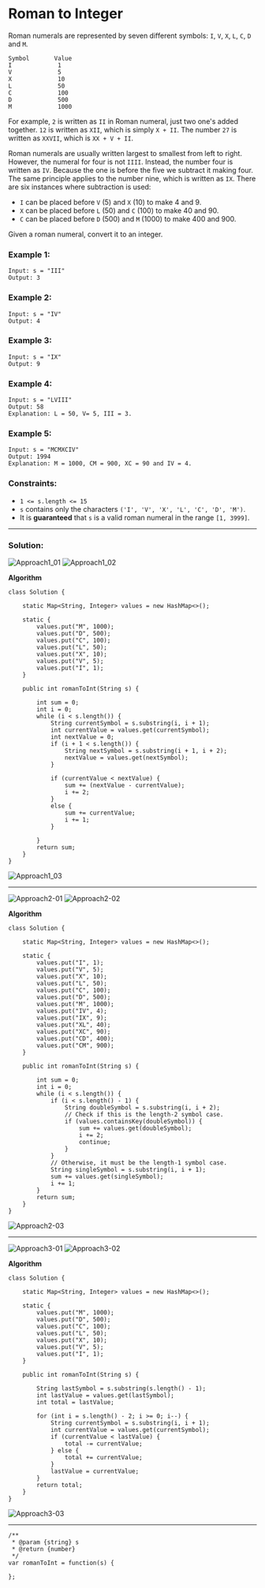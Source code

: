 # Roman to Integer

Roman numerals are represented by seven different symbols: `I`, `V`, `X`, `L`, `C`, `D` and `M`.

```
Symbol       Value
I             1
V             5
X             10
L             50
C             100
D             500
M             1000
```

For example, `2` is written as `II` in Roman numeral, just two one's added together. `12` is written as `XII`, which is simply `X + II`. The number `27` is written as `XXVII`, which is `XX + V + II`.

Roman numerals are usually written largest to smallest from left to right. However, the numeral for four is not `IIII`. Instead, the number four is written as `IV`. Because the one is before the five we subtract it making four. The same principle applies to the number nine, which is written as `IX`. There are six instances where subtraction is used:

- `I` can be placed before `V` (5) and `X` (10) to make 4 and 9.
- `X` can be placed before `L` (50) and `C` (100) to make 40 and 90.
- `C` can be placed before `D` (500) and `M` (1000) to make 400 and 900.

Given a roman numeral, convert it to an integer.

### Example 1:

```
Input: s = "III"
Output: 3
```

### Example 2:

```
Input: s = "IV"
Output: 4
```

### Example 3:

```
Input: s = "IX"
Output: 9
```

### Example 4:

```
Input: s = "LVIII"
Output: 58
Explanation: L = 50, V= 5, III = 3.
```

### Example 5:

```
Input: s = "MCMXCIV"
Output: 1994
Explanation: M = 1000, CM = 900, XC = 90 and IV = 4.
```

### Constraints:

- `1 <= s.length <= 15`
- `s` contains only the characters `('I', 'V', 'X', 'L', 'C', 'D', 'M')`.
- It is **guaranteed** that `s` is a valid roman numeral in the range `[1, 3999]`.

---

### Solution:

![Approach1_01](pics/6/RomanToInteger_Approach1-01.PNG)
![Approach1_02](pics/6/RomanToInteger_Approach1-02.gif)

**Algorithm**

```
class Solution {

    static Map<String, Integer> values = new HashMap<>();

    static {
        values.put("M", 1000);
        values.put("D", 500);
        values.put("C", 100);
        values.put("L", 50);
        values.put("X", 10);
        values.put("V", 5);
        values.put("I", 1);
    }

    public int romanToInt(String s) {

        int sum = 0;
        int i = 0;
        while (i < s.length()) {
            String currentSymbol = s.substring(i, i + 1);
            int currentValue = values.get(currentSymbol);
            int nextValue = 0;
            if (i + 1 < s.length()) {
                String nextSymbol = s.substring(i + 1, i + 2);
                nextValue = values.get(nextSymbol);
            }

            if (currentValue < nextValue) {
                sum += (nextValue - currentValue);
                i += 2;
            }
            else {
                sum += currentValue;
                i += 1;
            }

        }
        return sum;
    }
}
```

![Approach1_03](pics/6/RomanToInteger_Approach1-03.PNG)

---

![Approach2-01](pics/6/RomanToInteger_Approach2-01.PNG)
![Approach2-02](pics/6/RomanToInteger_Approach2-02.gif)

**Algorithm**

```
class Solution {

    static Map<String, Integer> values = new HashMap<>();

    static {
        values.put("I", 1);
        values.put("V", 5);
        values.put("X", 10);
        values.put("L", 50);
        values.put("C", 100);
        values.put("D", 500);
        values.put("M", 1000);
        values.put("IV", 4);
        values.put("IX", 9);
        values.put("XL", 40);
        values.put("XC", 90);
        values.put("CD", 400);
        values.put("CM", 900);
    }

    public int romanToInt(String s) {

        int sum = 0;
        int i = 0;
        while (i < s.length()) {
            if (i < s.length() - 1) {
                String doubleSymbol = s.substring(i, i + 2);
                // Check if this is the length-2 symbol case.
                if (values.containsKey(doubleSymbol)) {
                    sum += values.get(doubleSymbol);
                    i += 2;
                    continue;
                }
            }
            // Otherwise, it must be the length-1 symbol case.
            String singleSymbol = s.substring(i, i + 1);
            sum += values.get(singleSymbol);
            i += 1;
        }
        return sum;
    }
}
```

![Approach2-03](pics/6/RomanToInteger_Approach2-03.PNG)

---

![Approach3-01](pics/6/RomanToInteger_Approach3-01.PNG)
![Approach3-02](pics/6/RomanToInteger_Approach3-02.gif)

**Algorithm**

```
class Solution {

    static Map<String, Integer> values = new HashMap<>();

    static {
        values.put("M", 1000);
        values.put("D", 500);
        values.put("C", 100);
        values.put("L", 50);
        values.put("X", 10);
        values.put("V", 5);
        values.put("I", 1);
    }

    public int romanToInt(String s) {

        String lastSymbol = s.substring(s.length() - 1);
        int lastValue = values.get(lastSymbol);
        int total = lastValue;

        for (int i = s.length() - 2; i >= 0; i--) {
            String currentSymbol = s.substring(i, i + 1);
            int currentValue = values.get(currentSymbol);
            if (currentValue < lastValue) {
                total -= currentValue;
            } else {
                total += currentValue;
            }
            lastValue = currentValue;
        }
        return total;
    }
}
```

![Approach3-03](pics/6/RomanToInteger_Approach3-03.PNG)

---

```
/**
 * @param {string} s
 * @return {number}
 */
var romanToInt = function(s) {

};
```
